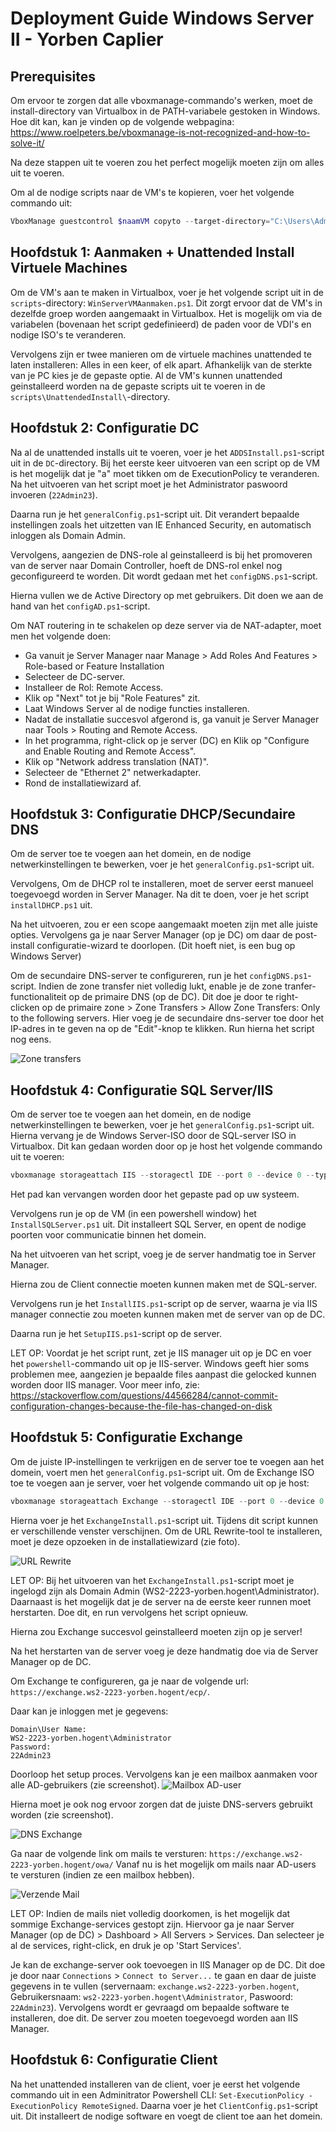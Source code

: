 # Deployment Guide Windows Server II - Yorben Caplier

## Prerequisites

Om ervoor te zorgen dat alle vboxmanage-commando's werken, moet de install-directory van Virtualbox in de PATH-variabele gestoken in Windows. Hoe dit kan, kan je vinden op de volgende webpagina: https://www.roelpeters.be/vboxmanage-is-not-recognized-and-how-to-solve-it/

Na deze stappen uit te voeren zou het perfect mogelijk moeten zijn om alles uit te voeren.

Om al de nodige scripts naar de VM's te kopieren, voer het volgende commando uit:
```powershell
VboxManage guestcontrol $naamVM copyto --target-directory="C:\Users\Administrator\Desktop" "C:\Users\yorbe\Desktop\Windows Server II\scripts" --username Administrator --password 22Admin23
```
## Hoofdstuk 1: Aanmaken + Unattended Install Virtuele Machines

Om de VM's aan te maken in Virtualbox, voer je het volgende script uit in de `scripts`-directory: `WinServerVMAanmaken.ps1`. Dit zorgt ervoor dat de VM's in dezelfde groep worden aangemaakt in Virtualbox. Het is mogelijk om via de variabelen (bovenaan het script gedefinieerd) de paden voor de VDI's en nodige ISO's te veranderen.

Vervolgens zijn er twee manieren om de virtuele machines unattended te laten installeren: Alles in een keer, of elk apart. Afhankelijk van de sterkte van je PC kies je de gepaste optie. Al de VM's kunnen unattended geinstalleerd worden na de gepaste scripts uit te voeren in de `scripts\UnattendedInstall\`-directory.


## Hoofdstuk 2: Configuratie DC

Na al de unattended installs uit te voeren, voer je het `ADDSInstall.ps1`-script uit in de `DC`-directory. Bij het eerste keer uitvoeren van een script op de VM is het mogelijk dat je "a" moet tikken om de ExecutionPolicy te veranderen. Na het uitvoeren van het script moet je het Administrator paswoord invoeren (`22Admin23`).

Daarna run je het `generalConfig.ps1`-script uit. Dit verandert bepaalde instellingen zoals het uitzetten van IE Enhanced Security, en automatisch inloggen als Domain Admin.

Vervolgens, aangezien de DNS-role al geinstalleerd is bij het promoveren van de server naar Domain Controller, hoeft de DNS-rol enkel nog geconfigureerd te worden. Dit wordt gedaan met het `configDNS.ps1`-script.

Hierna vullen we de Active Directory op met gebruikers. Dit doen we aan de hand van het `configAD.ps1`-script.


Om NAT routering in te schakelen op deze server via de NAT-adapter, moet men het volgende doen:
- Ga vanuit je Server Manager naar Manage > Add Roles And Features > Role-based or Feature Installation
- Selecteer de DC-server.
- Installeer de Rol: Remote Access.
- Klik op "Next" tot je bij "Role Features" zit.
- Laat Windows Server al de nodige functies installeren.
- Nadat de installatie succesvol afgerond is, ga vanuit je Server Manager naar Tools > Routing and Remote Access.
- In het programma, right-click op je server (DC) en Klik op "Configure and Enable Routing and Remote Access".
- Klik op "Network address translation (NAT)".
- Selecteer de "Ethernet 2" netwerkadapter.
- Rond de installatiewizard af.


## Hoofdstuk 3: Configuratie DHCP/Secundaire DNS

Om de server toe te voegen aan het domein, en de nodige netwerkinstellingen te bewerken, voer je het `generalConfig.ps1`-script uit. 


Vervolgens, Om de DHCP rol te installeren, moet de server eerst manueel toegevoegd worden in Server Manager. Na dit te doen, voer je het script `installDHCP.ps1` uit.

Na het uitvoeren, zou er een scope aangemaakt moeten zijn met alle juiste opties. Vervolgens ga je naar Server Manager (op je DC) om daar de post-install configuratie-wizard te doorlopen. (Dit hoeft niet, is een bug op Windows Server)

Om de secundaire DNS-server te configureren, run je het `configDNS.ps1`-script. Indien de zone transfer niet volledig lukt, enable je de zone tranfer-functionaliteit op de primaire DNS (op de DC). Dit doe je door te right-clicken op de primaire zone > Zone Transfers > Allow Zone Transfers: Only to the following servers. Hier voeg je de secundaire dns-server toe door het IP-adres in te geven na op de "Edit"-knop te klikken. Run hierna het script nog eens.

![Zone transfers](img/ZoneTransfers.png)


## Hoofdstuk 4: Configuratie SQL Server/IIS

Om de server toe te voegen aan het domein, en de nodige netwerkinstellingen te bewerken, voer je het `generalConfig.ps1`-script uit. Hierna vervang je de Windows Server-ISO door de SQL-server ISO in Virtualbox. 
Dit kan gedaan worden door op je host het volgende commando uit te voeren:
```powershell
vboxmanage storageattach IIS --storagectl IDE --port 0 --device 0 --type dvddrive --medium "D:\VirtualBox VMs\en_sql_server_2019_standard_x64_dvd_814b57aa.iso"
```
Het pad kan vervangen worden door het gepaste pad op uw systeem.

Vervolgens run je op de VM (in een powershell window) het `InstallSQLServer.ps1` uit. Dit installeert SQL Server, en opent de nodige poorten voor communicatie binnen het domein.

Na het uitvoeren van het script, voeg je de server handmatig toe in Server Manager.

Hierna zou de Client connectie moeten kunnen maken met de SQL-server.

Vervolgens run je het `InstallIIS.ps1`-script op de server, waarna je via IIS manager connectie zou moeten kunnen maken met de server van op de DC.

Daarna run je het `SetupIIS.ps1`-script op de server.

LET OP: Voordat je het script runt, zet je IIS manager uit op je DC en voer het `powershell`-commando uit op je IIS-server. Windows geeft hier soms problemen mee, aangezien je bepaalde files aanpast die gelocked kunnen worden door IIS manager. Voor meer info, zie: https://stackoverflow.com/questions/44566284/cannot-commit-configuration-changes-because-the-file-has-changed-on-disk

## Hoofdstuk 5: Configuratie Exchange
Om de juiste IP-instellingen te verkrijgen en de server toe te voegen aan het domein, voert men het `generalConfig.ps1`-script uit. 
Om de Exchange ISO toe te voegen aan je server, voer het volgende commando uit op je host:
```powershell
vboxmanage storageattach Exchange --storagectl IDE --port 0 --device 0 --type dvddrive --medium "D:\VirtualBox VMs\mul_exchange_server_2019_cumulative_update_12_x64_dvd_52bf3153.iso"
```
Hierna voer je het `ExchangeInstall.ps1`-script uit. Tijdens dit script kunnen er verschillende venster verschijnen. Om de URL Rewrite-tool te installeren, moet je deze opzoeken in de installatiewizard (zie foto).

![URL Rewrite](img/URLRewrite.png)

LET OP: Bij het uitvoeren van het `ExchangeInstall.ps1`-script moet je ingelogd zijn als Domain Admin (WS2-2223-yorben.hogent\Administrator). Daarnaast is het mogelijk dat je de server na de eerste keer runnen moet herstarten. Doe dit, en run vervolgens het script opnieuw.

Hierna zou Exchange succesvol geinstalleerd moeten zijn op je server!

Na het herstarten van de server voeg je deze handmatig doe via de Server Manager op de DC.

Om Exchange te configureren, ga je naar de volgende url: `https://exchange.ws2-2223-yorben.hogent/ecp/`.

Daar kan je inloggen met je gegevens:
```
Domain\User Name:
WS2-2223-yorben.hogent\Administrator
Password:
22Admin23
```

Doorloop het setup proces. Vervolgens kan je een mailbox aanmaken voor alle AD-gebruikers (zie screenshot).
![Mailbox AD-user](img/MailboxADuser.png)

Hierna moet je ook nog ervoor zorgen dat de juiste DNS-servers gebruikt worden (zie screenshot).

![DNS Exchange](img/DNSServersExchange.png)

Ga naar de volgende link om mails te versturen: `https://exchange.ws2-2223-yorben.hogent/owa/`
Vanaf nu is het mogelijk om mails naar AD-users te versturen (indien ze een mailbox hebben).

![Verzende Mail](img/VerstuurdeMail.png)

LET OP: Indien de mails niet volledig doorkomen, is het mogelijk dat sommige Exchange-services gestopt zijn. Hiervoor ga je naar Server Manager (op de DC) > Dashboard > All Servers > Services. Dan selecteer je al de services, right-click, en druk je op 'Start Services'.

Je kan de exchange-server ook toevoegen in IIS Manager op de DC. Dit doe je door naar `Connections` > `Connect to Server...` te gaan en daar de juiste gegevens in te vullen (servernaam: `exchange.ws2-2223-yorben.hogent`, Gebruikersnaam: `ws2-2223-yorben.hogent\Administrator`, Paswoord: `22Admin23`). Vervolgens wordt er gevraagd om bepaalde software te installeren, doe dit. De server zou moeten toegevoegd worden aan IIS Manager. 
## Hoofdstuk 6: Configuratie Client

Na het unattended installeren van de client, voer je eerst het volgende commando uit in een Adminitrator Powershell CLI: ```Set-ExecutionPolicy -ExecutionPolicy RemoteSigned```. Daarna voer je het `ClientConfig.ps1`-script uit. Dit installeert de nodige software en voegt de client toe aan het domein.